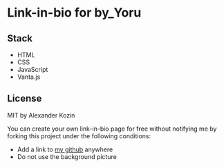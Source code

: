 Link-in-bio for by_Yoru
=========================

## Stack
- HTML
- CSS
- JavaScript
- Vanta.js

## License

MIT by Alexander Kozin

You can create your own link-in-bio page for free without notifying me by forking this project under the following conditions:

- Add a link to [my github](https://github.com/byArgo) anywhere
- Do not use the background picture
